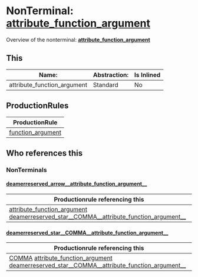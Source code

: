 # NonTerminal: **[attribute_function_argument](./attribute_function_argument.md)**

Overview of the nonterminal: **[attribute_function_argument](./attribute_function_argument.md)**



## This

| Name:                | Abstraction:    | Is Inlined |
| -------------------- | --------------- | ---------- |
| attribute_function_argument | Standard | No |



## ProductionRules

| ProductionRule |
| ---- |
| [function_argument](./function_argument.md)  |




## Who references this

### NonTerminals


#### [deamerreserved_arrow__attribute_function_argument__](./../Grammar/deamerreserved_arrow__attribute_function_argument__.md)

| Productionrule referencing this                      |
| ---------------------------------------------------- |
| [attribute_function_argument](./attribute_function_argument.md) [deamerreserved_star__COMMA__attribute_function_argument__](./deamerreserved_star__COMMA__attribute_function_argument__.md)  |


#### [deamerreserved_star__COMMA__attribute_function_argument__](./../Grammar/deamerreserved_star__COMMA__attribute_function_argument__.md)

| Productionrule referencing this                      |
| ---------------------------------------------------- |
| [COMMA](./../Lexicon/COMMA.md) [attribute_function_argument](./attribute_function_argument.md) [deamerreserved_star__COMMA__attribute_function_argument__](./deamerreserved_star__COMMA__attribute_function_argument__.md)  |



